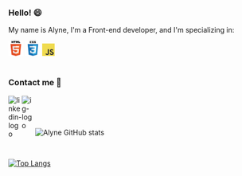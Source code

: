 ### Hello! :smile:

 My name is Alyne, I'm a Front-end developer, and I'm specializing in:

<img src="https://raw.githubusercontent.com/github/explore/80688e429a7d4ef2fca1e82350fe8e3517d3494d/topics/html/html.png" alt="html-logo" width=30px/> <img src="https://raw.githubusercontent.com/github/explore/80688e429a7d4ef2fca1e82350fe8e3517d3494d/topics/css/css.png" alt="css-logo" width=30px /> <img src="https://raw.githubusercontent.com/github/explore/80688e429a7d4ef2fca1e82350fe8e3517d3494d/topics/javascript/javascript.png" alt="Java-Script-logo" width=25px/> 
<br>
<br>
### Contact me :thought_balloon:

<p>
<a href="https://www.linkedin.com/in/alyne-melo-842938239/"> 
<img align="left" alt="linkedin-logo" width=27px src= "https://cdn-icons-png.flaticon.com/512/174/174857.png"/>
</a> 
<a href="https://www.instagram.com/alyne_melo_17/"/> 
<img align="left" alt="ig-logo" width=27px src= "https://cdn.worldvectorlogo.com/logos/instagram-2016-6.svg"/>
</a>
<br>
<br>
<br>

![Alyne GitHub stats](https://github-readme-stats.vercel.app/api?username=alyenmelobest&show_icons=true&theme=radical)

<br>

[![Top Langs](https://github-readme-stats.vercel.app/api/top-langs/?username=alyenmelobest&show_icons=true&theme=radical)](https://github.com/anuraghazra/github-readme-stats)

